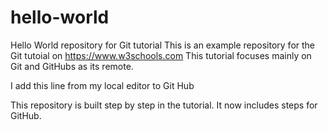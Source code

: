 # hello-world
Hello World repository for Git tutorial
This is an example repository for the Git tutoial on https://www.w3schools.com
This tutorial focuses mainly on Git and GitHubs as its remote.

I add this line from my local editor to Git Hub

This repository is built step by step in the tutorial.
It now includes steps for GitHub.
